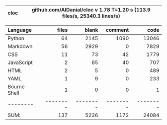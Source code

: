 cloc|github.com/AlDanial/cloc v 1.78  T=1.20 s (113.9 files/s, 25340.3 lines/s)
--- | ---

Language|files|blank|comment|code
:-------|-------:|-------:|-------:|-------:
Python|64|2145|1090|13046
Markdown|56|2929|0|7829
CSS|11|73|42|1779
JavaScript|2|65|40|707
HTML|2|5|0|489
YAML|1|9|0|233
Bourne Shell|1|0|0|1
--------|--------|--------|--------|--------
SUM:|137|5226|1172|24084
